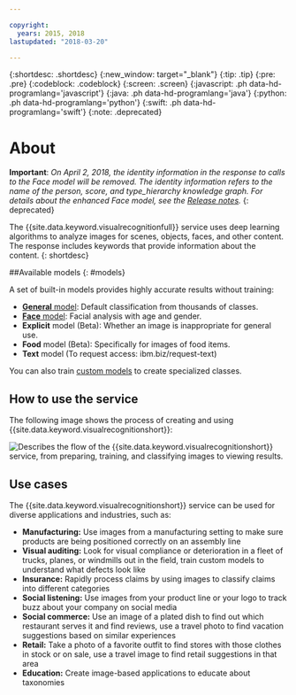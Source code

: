 ```yaml
---

copyright:
  years: 2015, 2018
lastupdated: "2018-03-20"

---
```


{:shortdesc: .shortdesc}
{:new_window: target="_blank"}
{:tip: .tip}
{:pre: .pre}
{:codeblock: .codeblock}
{:screen: .screen}
{:javascript: .ph data-hd-programlang='javascript'}
{:java: .ph data-hd-programlang='java'}
{:python: .ph data-hd-programlang='python'}
{:swift: .ph data-hd-programlang='swift'}
{:note: .deprecated}

# About

**Important**: *On April 2, 2018, the identity information in the response to calls to the Face model will be removed. The identity information refers to the name of the person, score, and type_hierarchy knowledge graph. For details about the enhanced Face model, see the [Release notes](/docs/services/visual-recognition/release-notes.html#23february2018).*
{: deprecated}

The {{site.data.keyword.visualrecognitionfull}} service uses deep learning algorithms to analyze images for scenes, objects, faces, and other content. The response includes keywords that provide information about the content.
{: shortdesc}

##Available models
{: #models}

A set of built-in models provides highly accurate results without training:

- [**General** model](/docs/services/visual-recognition/customizing.html#general-model): Default classification from thousands of classes.
- [**Face** model](/docs/services/visual-recognition/getting-started.html#detect-faces): Facial analysis with age and gender.
- **Explicit** model (Beta): Whether an image is inappropriate for general use.
- **Food** model (Beta): Specifically for images of food items.
- **Text** model (To request access: ibm.biz/request-text)

You can also train [custom models](/docs/services/visual-recognition/tutorial-custom-classifier.html) to create specialized classes.

## How to use the service

The following image shows the process of creating and using {{site.data.keyword.visualrecognitionshort}}:

![Describes the flow of the {{site.data.keyword.visualrecognitionshort}} service, from preparing, training, and classifying images to viewing results.](images/visual-recognition-process-110717.png)

## Use cases

The {{site.data.keyword.visualrecognitionshort}} service can be used for diverse applications and industries, such as:

- **Manufacturing:** Use images from a manufacturing setting to make sure products are being positioned correctly on an assembly line
- **Visual auditing:** Look for visual compliance or deterioration in a fleet of trucks, planes, or windmills out in the field, train custom models to understand what defects look like
- **Insurance:** Rapidly process claims by using images to classify claims into different categories
- **Social listening:** Use images from your product line or your logo to track buzz about your company on social media
- **Social commerce:** Use an image of a plated dish to find out which restaurant serves it and find reviews, use a travel photo to find vacation suggestions based on similar experiences
- **Retail:** Take a photo of a favorite outfit to find stores with those clothes in stock or on sale, use a travel image to find retail suggestions in that area
- **Education:** Create image-based applications to educate about taxonomies
